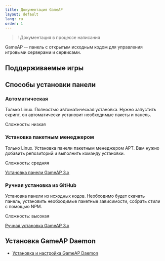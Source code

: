 ```yaml
---
title: Документация GameAP
layout: default
lang: ru
order: 1
---
```


>! Документация в процессе написания

GameAP -- панель с открытым исходным кодом для управления игровыми серверами и сервисами.

## Поддерживаемые игры


## Способы установки панели

### Автоматическая

Только Linux. Полностью автоматическая установка. Нужно запустить скрипт, он автоматически установит необходимые пакеты и панель.

Сложность: низкая

### Установка пакетным менеджером

Только Linux. Установка панели пакетным менеджером APT.
Вам нужно добавить репозиторий и выполнить команду установки.

Сложность: средняя

[Установка панели GameAP 3.x](/ru/install.html)

### Ручная установка из GitHub

Установка панели из исходных кодов. Необходимо будет скачать панель, 
установить необходимые пакетные зависимости, собрать стили с помощью NPM.

Сложность: высокая

[Ручная установка GameAP 3.x](/ru/manual_install.html)

## Установка GameAP Daemon

* [Установка и настройка GameAP Daemon](/ru/gameap_daemon.html)